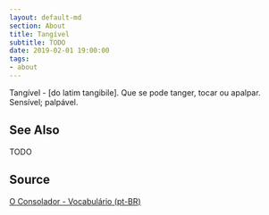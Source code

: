 ```yaml
---
layout: default-md
section: About
title: Tangível
subtitle: TODO
date: 2019-02-01 19:00:00
tags:
- about
---
```


Tangível - [do latim tangibile]. Que se pode tanger, tocar ou apalpar. Sensível; palpável. 



## See Also
TODO

## Source
[O Consolador - Vocabulário (pt-BR)](http://www.oconsolador.com.br/linkfixo/vocabulario/principal.html)
